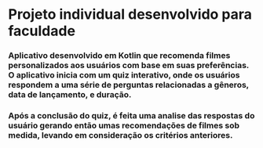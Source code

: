 

# Projeto individual desenvolvido para faculdade

### Aplicativo desenvolvido em Kotlin que recomenda filmes personalizados aos usuários com base em suas preferências. O aplicativo inicia com um quiz interativo, onde os usuários respondem a uma série de perguntas relacionadas a gêneros, data de lançamento, e duração.

### Após a conclusão do quiz, é feita uma analise das respostas do usuário gerando então umas recomendações de filmes sob medida, levando em consideração os critérios anteriores.

